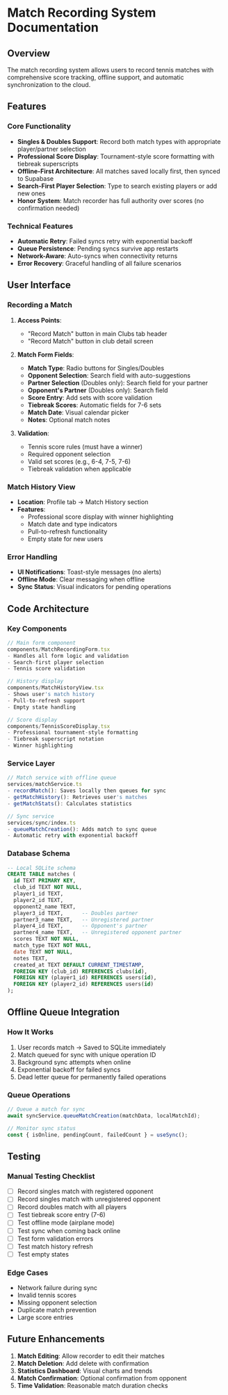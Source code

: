 # Match Recording System Documentation

## Overview
The match recording system allows users to record tennis matches with comprehensive score tracking, offline support, and automatic synchronization to the cloud.

## Features

### Core Functionality
- **Singles & Doubles Support**: Record both match types with appropriate player/partner selection
- **Professional Score Display**: Tournament-style score formatting with tiebreak superscripts
- **Offline-First Architecture**: All matches saved locally first, then synced to Supabase
- **Search-First Player Selection**: Type to search existing players or add new ones
- **Honor System**: Match recorder has full authority over scores (no confirmation needed)

### Technical Features
- **Automatic Retry**: Failed syncs retry with exponential backoff
- **Queue Persistence**: Pending syncs survive app restarts
- **Network-Aware**: Auto-syncs when connectivity returns
- **Error Recovery**: Graceful handling of all failure scenarios

## User Interface

### Recording a Match
1. **Access Points**:
   - "Record Match" button in main Clubs tab header
   - "Record Match" button in club detail screen

2. **Match Form Fields**:
   - **Match Type**: Radio buttons for Singles/Doubles
   - **Opponent Selection**: Search field with auto-suggestions
   - **Partner Selection** (Doubles only): Search field for your partner
   - **Opponent's Partner** (Doubles only): Search field
   - **Score Entry**: Add sets with score validation
   - **Tiebreak Scores**: Automatic fields for 7-6 sets
   - **Match Date**: Visual calendar picker
   - **Notes**: Optional match notes

3. **Validation**:
   - Tennis score rules (must have a winner)
   - Required opponent selection
   - Valid set scores (e.g., 6-4, 7-5, 7-6)
   - Tiebreak validation when applicable

### Match History View
- **Location**: Profile tab → Match History section
- **Features**:
  - Professional score display with winner highlighting
  - Match date and type indicators
  - Pull-to-refresh functionality
  - Empty state for new users

### Error Handling
- **UI Notifications**: Toast-style messages (no alerts)
- **Offline Mode**: Clear messaging when offline
- **Sync Status**: Visual indicators for pending operations

## Code Architecture

### Key Components
```typescript
// Main form component
components/MatchRecordingForm.tsx
- Handles all form logic and validation
- Search-first player selection
- Tennis score validation

// History display
components/MatchHistoryView.tsx
- Shows user's match history
- Pull-to-refresh support
- Empty state handling

// Score display
components/TennisScoreDisplay.tsx
- Professional tournament-style formatting
- Tiebreak superscript notation
- Winner highlighting
```

### Service Layer
```typescript
// Match service with offline queue
services/matchService.ts
- recordMatch(): Saves locally then queues for sync
- getMatchHistory(): Retrieves user's matches
- getMatchStats(): Calculates statistics

// Sync service
services/sync/index.ts
- queueMatchCreation(): Adds match to sync queue
- Automatic retry with exponential backoff
```

### Database Schema
```sql
-- Local SQLite schema
CREATE TABLE matches (
  id TEXT PRIMARY KEY,
  club_id TEXT NOT NULL,
  player1_id TEXT,
  player2_id TEXT,
  opponent2_name TEXT,
  player3_id TEXT,      -- Doubles partner
  partner3_name TEXT,   -- Unregistered partner
  player4_id TEXT,      -- Opponent's partner
  partner4_name TEXT,   -- Unregistered opponent partner
  scores TEXT NOT NULL,
  match_type TEXT NOT NULL,
  date TEXT NOT NULL,
  notes TEXT,
  created_at TEXT DEFAULT CURRENT_TIMESTAMP,
  FOREIGN KEY (club_id) REFERENCES clubs(id),
  FOREIGN KEY (player1_id) REFERENCES users(id),
  FOREIGN KEY (player2_id) REFERENCES users(id)
);
```

## Offline Queue Integration

### How It Works
1. User records match → Saved to SQLite immediately
2. Match queued for sync with unique operation ID
3. Background sync attempts when online
4. Exponential backoff for failed syncs
5. Dead letter queue for permanently failed operations

### Queue Operations
```typescript
// Queue a match for sync
await syncService.queueMatchCreation(matchData, localMatchId);

// Monitor sync status
const { isOnline, pendingCount, failedCount } = useSync();
```

## Testing

### Manual Testing Checklist
- [ ] Record singles match with registered opponent
- [ ] Record singles match with unregistered opponent
- [ ] Record doubles match with all players
- [ ] Test tiebreak score entry (7-6)
- [ ] Test offline mode (airplane mode)
- [ ] Test sync when coming back online
- [ ] Test form validation errors
- [ ] Test match history refresh
- [ ] Test empty states

### Edge Cases
- Network failure during sync
- Invalid tennis scores
- Missing opponent selection
- Duplicate match prevention
- Large score entries

## Future Enhancements
1. **Match Editing**: Allow recorder to edit their matches
2. **Match Deletion**: Add delete with confirmation
3. **Statistics Dashboard**: Visual charts and trends
4. **Match Confirmation**: Optional confirmation from opponent
5. **Time Validation**: Reasonable match duration checks